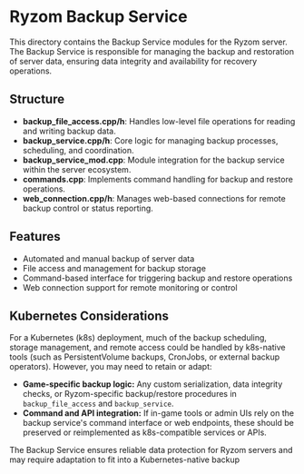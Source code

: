 # Ryzom Backup Service

This directory contains the Backup Service modules for the Ryzom server. The Backup Service is responsible for managing the backup and restoration of server data, ensuring data integrity and availability for recovery operations.

## Structure

- **backup_file_access.cpp/h**: Handles low-level file operations for reading and writing backup data.
- **backup_service.cpp/h**: Core logic for managing backup processes, scheduling, and coordination.
- **backup_service_mod.cpp**: Module integration for the backup service within the server ecosystem.
- **commands.cpp**: Implements command handling for backup and restore operations.
- **web_connection.cpp/h**: Manages web-based connections for remote backup control or status reporting.

## Features

- Automated and manual backup of server data
- File access and management for backup storage
- Command-based interface for triggering backup and restore operations
- Web connection support for remote monitoring or control

## Kubernetes Considerations

For a Kubernetes (k8s) deployment, much of the backup scheduling, storage management, and remote access could be handled by k8s-native tools (such as PersistentVolume backups, CronJobs, or external backup operators). However, you may need to retain or adapt:

- **Game-specific backup logic:** Any custom serialization, data integrity checks, or Ryzom-specific backup/restore procedures in `backup_file_access` and `backup_service`.
- **Command and API integration:** If in-game tools or admin UIs rely on the backup service's command interface or web endpoints, these should be preserved or reimplemented as k8s-compatible services or APIs.

The Backup Service ensures reliable data protection for Ryzom servers and may require adaptation to fit into a Kubernetes-native backup